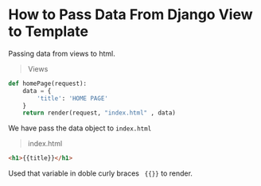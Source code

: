 # How to Pass Data From Django View to Template

Passing data from views to html.

> Views

```python
def homePage(request):
    data = {
        'title': 'HOME PAGE'
    }
    return render(request, "index.html" , data)
```

We have pass the data object to `index.html`

> index.html

```html
<h1>{{title}}</h1>
```

Used that variable in doble curly braces ` {{}}` to render.